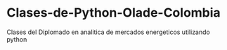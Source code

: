 # Clases-de-Python-Olade-Colombia
Clases del Diplomado en analitica de mercados energeticos utilizando python
